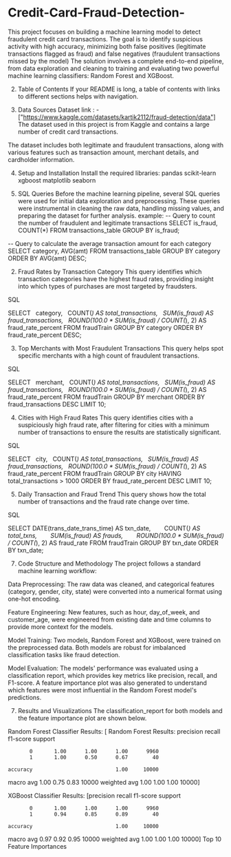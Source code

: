 # Credit-Card-Fraud-Detection-
This project focuses on building a machine learning model to detect fraudulent credit card transactions. The goal is to identify suspicious activity with high accuracy, minimizing both false positives (legitimate transactions flagged as fraud) and false negatives (fraudulent transactions missed by the model)
The solution involves a complete end-to-end pipeline, from data exploration and cleaning to training and evaluating two powerful machine learning classifiers: Random Forest and XGBoost.

2. Table of Contents
If your README is long, a table of contents with links to different sections helps with navigation.

3. Data Sources
 Dataset link : - ["https://www.kaggle.com/datasets/kartik2112/fraud-detection/data"]
The dataset used in this project is from Kaggle and contains a large number of credit card transactions.

The dataset includes both legitimate and fraudulent transactions, along with various features such as transaction amount, merchant details, and cardholder information.

4. Setup and Installation
Install the required libraries:
 pandas
 scikit-learn
 xgboost
 matplotlib
 seaborn

5. SQL Queries
Before the machine learning pipeline, several SQL queries were used for initial data exploration and preprocessing. These queries were instrumental in cleaning the raw data, handling missing values, and preparing the dataset for further analysis.
example:
-- Query to count the number of fraudulent and legitimate transactions
SELECT is_fraud, COUNT(*)
FROM transactions_table
GROUP BY is_fraud;

-- Query to calculate the average transaction amount for each category
SELECT category, AVG(amt)
FROM transactions_table
GROUP BY category
ORDER BY AVG(amt) DESC;

2. Fraud Rates by Transaction Category
This query identifies which transaction categories have the highest fraud rates, providing insight into which types of purchases are most targeted by fraudsters.

SQL

SELECT
  category,
  COUNT(*) AS total_transactions,
  SUM(is_fraud) AS fraud_transactions,
  ROUND(100.0 * SUM(is_fraud) / COUNT(*), 2) AS fraud_rate_percent
FROM fraudTrain
GROUP BY category
ORDER BY fraud_rate_percent DESC;

3. Top Merchants with Most Fraudulent Transactions
This query helps spot specific merchants with a high count of fraudulent transactions.

SQL

SELECT
  merchant,
  COUNT(*) AS total_transactions,
  SUM(is_fraud) AS fraud_transactions,
  ROUND(100.0 * SUM(is_fraud) / COUNT(*), 2) AS fraud_rate_percent
FROM fraudTrain
GROUP BY merchant
ORDER BY fraud_transactions DESC
LIMIT 10;

4. Cities with High Fraud Rates
This query identifies cities with a suspiciously high fraud rate, after filtering for cities with a minimum number of transactions to ensure the results are statistically significant.

SQL

SELECT
  city,
  COUNT(*) AS total_transactions,
  SUM(is_fraud) AS fraud_transactions,
  ROUND(100.0 * SUM(is_fraud) / COUNT(*), 2) AS fraud_rate_percent
FROM fraudTrain
GROUP BY city
HAVING total_transactions > 1000
ORDER BY fraud_rate_percent DESC
LIMIT 10;

5. Daily Transaction and Fraud Trend
This query shows how the total number of transactions and the fraud rate change over time.

SQL

SELECT DATE(trans_date_trans_time) AS txn_date,
       COUNT(*) AS total_txns,
       SUM(is_fraud) AS frauds,
       ROUND(100.0 * SUM(is_fraud) / COUNT(*), 2) AS fraud_rate
FROM fraudTrain
GROUP BY txn_date
ORDER BY txn_date;

7. Code Structure and Methodology
The project follows a standard machine learning workflow:

Data Preprocessing: The raw data was cleaned, and categorical features (category, gender, city, state) were converted into a numerical format using one-hot encoding.

Feature Engineering: New features, such as hour, day_of_week, and customer_age, were engineered from existing date and time columns to provide more context for the models.

Model Training: Two models, Random Forest and XGBoost, were trained on the preprocessed data. Both models are robust for imbalanced classification tasks like fraud detection.

Model Evaluation: The models' performance was evaluated using a classification report, which provides key metrics like precision, recall, and F1-score. A feature importance plot was also generated to understand which features were most influential in the Random Forest model's predictions.

7. Results and Visualizations
The classification_report for both models and the feature importance plot are shown below.

Random Forest Classifier Results:
[ Random Forest Results:
              precision    recall  f1-score   support

           0       1.00      1.00      1.00      9960
           1       1.00      0.50      0.67        40

    accuracy                           1.00     10000
   macro avg       1.00      0.75      0.83     10000
weighted avg       1.00      1.00      1.00     10000]

XGBoost Classifier Results:
[precision    recall  f1-score   support

           0       1.00      1.00      1.00      9960
           1       0.94      0.85      0.89        40

    accuracy                           1.00     10000
   macro avg       0.97      0.92      0.95     10000
weighted avg       1.00      1.00      1.00     10000]
Top 10 Feature Importances


